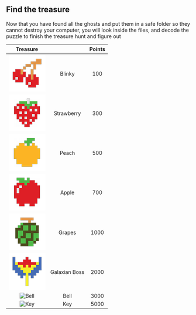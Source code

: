 ## Find the treasure

Now that you have found all the ghosts and put them in a safe folder so they cannot destroy your computer, you will look inside the files, and decode the puzzle to finish the treasure hunt and figure out


| Treasure                                     |                                              | Points                                       |
| :------------------------------------------: | :------------------------------------------: | :------------------------------------------: |
| ![Cherry](images/fruitcherry.png)            | Blinky                                       | 100                                          |
| ![Strawberry](images/fruitstrawberry.png)    | Strawberry                                   | 300                                          |
| ![Peach](images/fruitpeach.png)              | Peach                                        | 500                                          |
| ![Apple](images/fruitapple.png)              | Apple                                        | 700                                          |
| ![Grapes](images/fruitgrapes.png)            | Grapes                                       | 1000                                         |
| ![Galaxian Boss](images/fruitgalaxian.png)   | Galaxian Boss                                | 2000                                         |
| ![Bell](images/fruitbell.jpg)                | Bell                                         | 3000                                         |
| ![Key](images/fruitkey.jpg)                  | Key                                          | 5000                                         |
